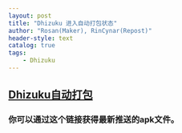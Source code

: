 ```yaml
---
layout: post
title: "Dhizuku 进入自动打包状态"
author: "Rosan(Maker), RinCynar(Repost)"
header-style: text
catalog: true
tags:
    - Dhizuku
---
```


## [Dhizuku自动打包](https://github.com/iamr0s/Dhizuku/actions/workflows/build.yml)

### 你可以通过这个链接获得最新推送的apk文件。
